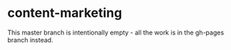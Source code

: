 content-marketing
=================

This master branch is intentionally empty - all the work is in the gh-pages branch instead.